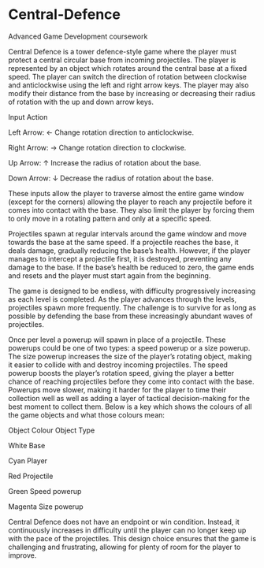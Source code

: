 # Central-Defence
 Advanced Game Development coursework

Central Defence is a tower defence-style game where the player must protect a central circular base from incoming projectiles. The player is represented by an object which rotates around the central base at a fixed speed. The player can switch the direction of rotation between clockwise and anticlockwise using the left and right arrow keys. The player may also modify their distance from the base by increasing or decreasing their radius of rotation with the up and down arrow keys. 

Input	           Action

Left Arrow: ←	   Change rotation direction to anticlockwise.

Right Arrow: →	  Change rotation direction to clockwise.

Up Arrow: ↑	     Increase the radius of rotation about the base.

Down Arrow: ↓	   Decrease the radius of rotation about the base.

These inputs allow the player to traverse almost the entire game window (except for the corners) allowing the player to reach any projectile before it comes into contact with the base. They also limit the player by forcing them to only move in a rotating pattern and only at a specific speed.

Projectiles spawn at regular intervals around the game window and move towards the base at the same speed. If a projectile reaches the base, it deals damage, gradually reducing the base’s health. However, if the player manages to intercept a projectile first, it is destroyed, preventing any damage to the base. If the base’s health be reduced to zero, the game ends and resets and the player must start again from the beginning.

The game is designed to be endless, with difficulty progressively increasing as each level is completed. As the player advances through the levels, projectiles spawn more frequently. The challenge is to survive for as long as possible by defending the base from these increasingly abundant waves of projectiles.

Once per level a powerup will spawn in place of a projectile. These powerups could be one of two types: a speed powerup or a size powerup. The size powerup increases the size of the player’s rotating object, making it easier to collide with and destroy incoming projectiles. The speed powerup boosts the player’s rotation speed, giving the player a better chance of reaching projectiles before they come into contact with the base. Powerups move slower, making it harder for the player to time their collection well as well as adding a layer of tactical decision-making for the best moment to collect them. Below is a key which shows the colours of all the game objects and what those colours mean:

Object Colour	    Object Type

White             Base

Cyan              Player

Red               Projectile

Green             Speed powerup

Magenta           Size powerup

Central Defence does not have an endpoint or win condition. Instead, it continuously increases in difficulty until the player can no longer keep up with the pace of the projectiles. This design choice ensures that the game is challenging and frustrating, allowing for plenty of room for the player to improve.
